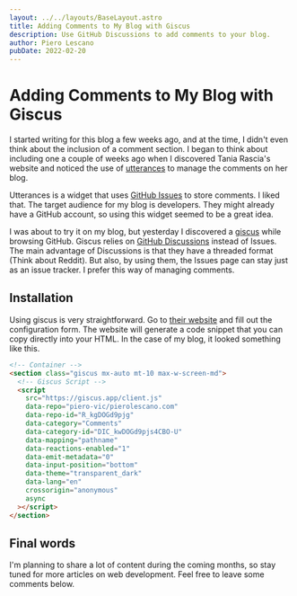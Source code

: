 ```yaml
---
layout: ../../layouts/BaseLayout.astro
title: Adding Comments to My Blog with Giscus
description: Use GitHub Discussions to add comments to your blog.
author: Piero Lescano
pubDate: 2022-02-20
---
```


# Adding Comments to My Blog with Giscus

I started writing for this blog a few weeks ago, and at the time, I didn't even
think about the inclusion of a comment section. I began to think about including
one a couple of weeks ago when I discovered Tania Rascia's website and noticed
the use of [utterances](https://github.com/utterance/utterances) to manage the
comments on her blog.

Utterances is a widget that uses
[GitHub Issues](https://docs.github.com/en/issues/tracking-your-work-with-issues/about-issues)
to store comments. I liked that. The target audience for my blog is developers.
They might already have a GitHub account, so using this widget seemed to be a
great idea.

I was about to try it on my blog, but yesterday I discovered a
[giscus](https://github.com/giscus/giscus) while browsing GitHub. Giscus relies
on [GitHub Discussions](https://docs.github.com/en/discussions) instead of
Issues. The main advantage of Discussions is that they have a threaded format
(Think about Reddit). But also, by using them, the Issues page can stay just as
an issue tracker. I prefer this way of managing comments.

## Installation

Using giscus is very straightforward. Go to [their website](https://giscus.app)
and fill out the configuration form. The website will generate a code snippet
that you can copy directly into your HTML. In the case of my blog, it looked
something like this.

```html
<!-- Container -->
<section class="giscus mx-auto mt-10 max-w-screen-md">
  <!-- Giscus Script -->
  <script
    src="https://giscus.app/client.js"
    data-repo="piero-vic/pierolescano.com"
    data-repo-id="R_kgDOGd9pjg"
    data-category="Comments"
    data-category-id="DIC_kwDOGd9pjs4CBO-U"
    data-mapping="pathname"
    data-reactions-enabled="1"
    data-emit-metadata="0"
    data-input-position="bottom"
    data-theme="transparent_dark"
    data-lang="en"
    crossorigin="anonymous"
    async
  ></script>
</section>
```

## Final words

I'm planning to share a lot of content during the coming months, so stay tuned
for more articles on web development. Feel free to leave some comments below.
